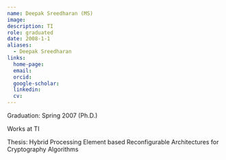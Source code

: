 ```yaml
---
name: Deepak Sreedharan (MS)
image: 
description: TI
role: graduated
date: 2008-1-1
aliases:
  - Deepak Sreedharan
links:
  home-page: 
  email: 
  orcid: 
  google-scholar: 
  linkedin: 
  cv: 
---
```


Graduation: Spring 2007 (Ph.D.)

Works at TI

Thesis: Hybrid Processing Element based Reconfigurable Architectures for Cryptography Algorithms